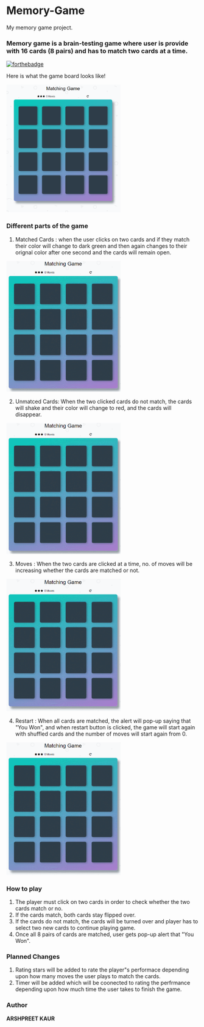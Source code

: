 # Memory-Game
My memory game project.
### Memory game is a brain-testing game where user is provide with 16 cards (8 pairs) and has to match two cards at a time.

[![forthebadge](https://forthebadge.com/images/badges/made-with-javascript.svg)](https://forthebadge.com)

Here is what the game board looks like!

<img src="img/Captures.png" width="300px">

### Different parts of the game

1. Matched Cards : when the user clicks on two cards and if they match their color will change to dark green and then again changes to their orignal color after one second and the cards will remain open.

<img src="img/match.gif" width ="300px">

2. Unmatced Cards: When the two clicked cards do not match, the cards will shake and their color will change to red, and the cards will disappear.

<img src="img/unmatch.gif" width="300px">

3. Moves : When the two cards are clicked at a time, no. of moves will be increasing whether the cards are matched or not.

<img src="img/moves.gif" width="300px">

4. Restart : When all cards are matched, the alert will pop-up saying that "You Won", and when restart button is clicked, the game will start again with shuffled cards and the number of moves will start again from 0.

<img src="img/restart.gif" width="300px">

### How to play

1. The player must click on two cards in order to check whether the two cards match or no.
2. If the cards match, both cards stay flipped over.
3. If the cards do not match, the cards will be turned over and player has to select two new cards to continue playing game.
4. Once all 8 pairs of cards are matched, user gets pop-up alert that "You Won".

### Planned Changes

1. Rating stars will be added to rate the player"s performace depending upon how many moves the user plays to match the cards.
2. Timer will be added which will be coonected to rating the perfrmance depending upon how much time the user takes to finish the game.

### Author
__ARSHPREET KAUR__








 
